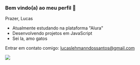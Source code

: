 ### Bem vindo(a) ao meu perfil 🖤

Prazer, Lucas

- Atualmente estudando na plataforma "Alura"
- Desenvolvendo projetos em JavaScript
- Sei la, amo gatos

Entrar em contato comigo:
lucaslehmanndossantos@gmail.com

![](https://media1.tenor.com/m/cor0ZSgUarIAAAAd/cat-goofy-cat.gif)
